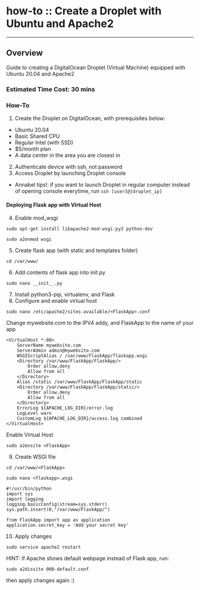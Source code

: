 # how-to :: Create a Droplet with Ubuntu and Apache2
---
## Overview
  Guide to creating a DigitalOcean Droplet (Virtual Machine) equipped with Ubuntu 20.04 and Apache2

### Estimated Time Cost: 30 mins

### How-To

1. Create the Droplet on DigitalOcean, with prerequisites below:
- Ubuntu 20.04
- Basic Shared CPU
- Regular Intel (with SSD)
- $5/month plan
- A data center in the area you are closest in
2. Authenticate device with ssh, not password
3. Access Droplet by launching Droplet console
- Annabel tips!: if you want to launch Droplet in regular computer instead of opening console everytime, run `ssh [user]@[droplet_ip]`

#### Deploying Flask app with Virtual Host
4. Enable mod_wsgi
```
sudo apt-get install libapache2-mod-wsgi-py3 python-dev
```
```
sudo a2enmod wsgi
```
5. Create flask app (with static and templates folder)
```
cd /var/www/
```
6. Add contents of flask app into init.py
```
sudo nano __init__.py
```
7. Install python3-pip, virtualenv, and Flask
8. Configure and enable virtual host
```
sudo nano /etc/apache2/sites-available/<FlaskApp>.conf
```
Change mywebsite.com to the IPV4 addy, and FlaskApp to the name of your app
```
<VirtualHost *:80>
 	ServerName mywebsite.com
 	ServerAdmin admin@mywebsite.com
 	WSGIScriptAlias / /var/www/FlaskApp/flaskapp.wsgi
 	<Directory /var/www/FlaskApp/FlaskApp/>
 		Order allow,deny
 		Allow from all
 	</Directory>
 	Alias /static /var/www/FlaskApp/FlaskApp/static
 	<Directory /var/www/FlaskApp/FlaskApp/static/>
 		Order allow,deny
 		Allow from all
 	</Directory>
 	ErrorLog ${APACHE_LOG_DIR}/error.log
 	LogLevel warn
 	CustomLog ${APACHE_LOG_DIR}/access.log combined
</VirtualHost>
```
Enable Virtual Host
```
sudo a2ensite <FlaskApp>
```
9. Create WSGI file
```
cd /var/www/<FlaskApp>
```
```
sudo nano <flaskapp>.wsgi
```
```
#!/usr/bin/python
import sys
import logging
logging.basicConfig(stream=sys.stderr)
sys.path.insert(0,"/var/www/FlaskApp/")

from FlaskApp import app as application
application.secret_key = 'Add your secret key'
```
10. Apply changes
```
sudo service apache2 restart
```
HINT: If Apache shows default webpage instead of Flask app, run:
```
sudo a2dissite 000-default.conf
```
then apply changes again :)
